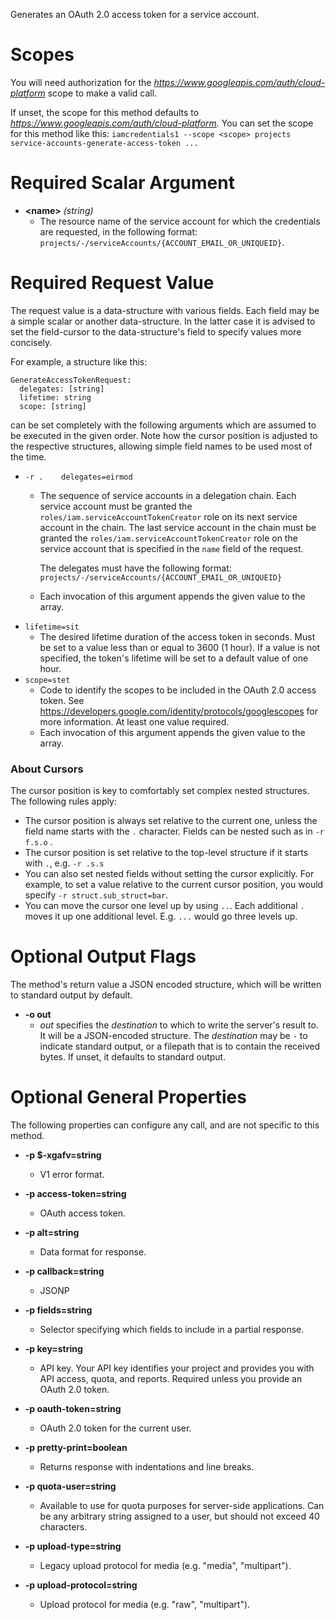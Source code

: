Generates an OAuth 2.0 access token for a service account.
# Scopes

You will need authorization for the *https://www.googleapis.com/auth/cloud-platform* scope to make a valid call.

If unset, the scope for this method defaults to *https://www.googleapis.com/auth/cloud-platform*.
You can set the scope for this method like this: `iamcredentials1 --scope <scope> projects service-accounts-generate-access-token ...`
# Required Scalar Argument
* **&lt;name&gt;** *(string)*
    - The resource name of the service account for which the credentials
        are requested, in the following format:
        `projects/-/serviceAccounts/{ACCOUNT_EMAIL_OR_UNIQUEID}`.
# Required Request Value

The request value is a data-structure with various fields. Each field may be a simple scalar or another data-structure.
In the latter case it is advised to set the field-cursor to the data-structure's field to specify values more concisely.

For example, a structure like this:
```
GenerateAccessTokenRequest:
  delegates: [string]
  lifetime: string
  scope: [string]

```

can be set completely with the following arguments which are assumed to be executed in the given order. Note how the cursor position is adjusted to the respective structures, allowing simple field names to be used most of the time.

* `-r .    delegates=eirmod`
    - The sequence of service accounts in a delegation chain. Each service
        account must be granted the `roles/iam.serviceAccountTokenCreator` role
        on its next service account in the chain. The last service account in the
        chain must be granted the `roles/iam.serviceAccountTokenCreator` role
        on the service account that is specified in the `name` field of the
        request.
        
        The delegates must have the following format:
        `projects/-/serviceAccounts/{ACCOUNT_EMAIL_OR_UNIQUEID}`
    - Each invocation of this argument appends the given value to the array.
* `lifetime=sit`
    - The desired lifetime duration of the access token in seconds.
        Must be set to a value less than or equal to 3600 (1 hour). If a value is
        not specified, the token&#39;s lifetime will be set to a default value of one
        hour.
* `scope=stet`
    - Code to identify the scopes to be included in the OAuth 2.0 access token.
        See https://developers.google.com/identity/protocols/googlescopes for more
        information.
        At least one value required.
    - Each invocation of this argument appends the given value to the array.


### About Cursors

The cursor position is key to comfortably set complex nested structures. The following rules apply:

* The cursor position is always set relative to the current one, unless the field name starts with the `.` character. Fields can be nested such as in `-r f.s.o` .
* The cursor position is set relative to the top-level structure if it starts with `.`, e.g. `-r .s.s`
* You can also set nested fields without setting the cursor explicitly. For example, to set a value relative to the current cursor position, you would specify `-r struct.sub_struct=bar`.
* You can move the cursor one level up by using `..`. Each additional `.` moves it up one additional level. E.g. `...` would go three levels up.


# Optional Output Flags

The method's return value a JSON encoded structure, which will be written to standard output by default.

* **-o out**
    - *out* specifies the *destination* to which to write the server's result to.
      It will be a JSON-encoded structure.
      The *destination* may be `-` to indicate standard output, or a filepath that is to contain the received bytes.
      If unset, it defaults to standard output.
# Optional General Properties

The following properties can configure any call, and are not specific to this method.

* **-p $-xgafv=string**
    - V1 error format.

* **-p access-token=string**
    - OAuth access token.

* **-p alt=string**
    - Data format for response.

* **-p callback=string**
    - JSONP

* **-p fields=string**
    - Selector specifying which fields to include in a partial response.

* **-p key=string**
    - API key. Your API key identifies your project and provides you with API access, quota, and reports. Required unless you provide an OAuth 2.0 token.

* **-p oauth-token=string**
    - OAuth 2.0 token for the current user.

* **-p pretty-print=boolean**
    - Returns response with indentations and line breaks.

* **-p quota-user=string**
    - Available to use for quota purposes for server-side applications. Can be any arbitrary string assigned to a user, but should not exceed 40 characters.

* **-p upload-type=string**
    - Legacy upload protocol for media (e.g. &#34;media&#34;, &#34;multipart&#34;).

* **-p upload-protocol=string**
    - Upload protocol for media (e.g. &#34;raw&#34;, &#34;multipart&#34;).

